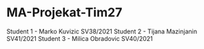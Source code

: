 # MA-Projekat-Tim27
Student 1 - Marko Kuvizic SV38/2021
Student 2 - Tijana Mazinjanin SV41/2021
Student 3 - Milica Obradovic SV40/2021
